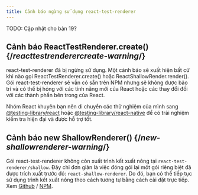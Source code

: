 ```yaml
---
title: Cảnh báo ngừng sử dụng react-test-renderer
---
```


TODO: Cập nhật cho bản 19?

## Cảnh báo ReactTestRenderer.create() {/*reacttestrenderercreate-warning*/}

react-test-renderer đã bị ngừng sử dụng. Một cảnh báo sẽ xuất hiện bất cứ khi nào gọi ReactTestRenderer.create() hoặc ReactShallowRender.render(). Gói react-test-renderer sẽ vẫn có sẵn trên NPM nhưng sẽ không được bảo trì và có thể bị hỏng với các tính năng mới của React hoặc các thay đổi đối với các thành phần bên trong của React.

Nhóm React khuyên bạn nên di chuyển các thử nghiệm của mình sang [@testing-library/react](https://testing-library.com/docs/react-testing-library/intro/) hoặc [@testing-library/react-native](https://callstack.github.io/react-native-testing-library/docs/start/intro/) để có trải nghiệm kiểm tra hiện đại và được hỗ trợ tốt.

## Cảnh báo new ShallowRenderer() {/*new-shallowrenderer-warning*/}

Gói react-test-renderer không còn xuất trình kết xuất nông tại `react-test-renderer/shallow`. Đây chỉ đơn giản là việc đóng gói lại một gói riêng biệt đã được trích xuất trước đó: `react-shallow-renderer`. Do đó, bạn có thể tiếp tục sử dụng trình kết xuất nông theo cách tương tự bằng cách cài đặt trực tiếp. Xem [Github](https://github.com/enzymejs/react-shallow-renderer) / [NPM](https://www.npmjs.com/package/react-shallow-renderer).
